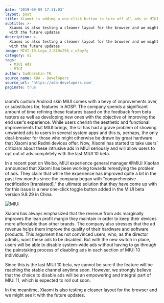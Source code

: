 ```yaml
---
date: '2019-09-09 17:11:03'
layout: post
title: Xiaomi is adding a one-click button to turn off all ads in MIUI system apps
subtitle: >-
  Xiaomi is also testing a cleaner layout for the browser and we might see it
  with the future updates
description: >-
  Xiaomi is also testing a cleaner layout for the browser and we might see it
  with the future updates
image: MIUI-10-Logo_2-810x298_c_u5oyfg
category: mi
tags:
  - MIUI Ads
  - MIUI
author: Sudharshan TK
source_name: XDA - Developers
source_url: 'https://xda-developers.com'
paginate: true
---
```

iaomi’s custom Android skin MIUI comes with a bevy of improvements over, or substitutes for, features in AOSP. The company spends a significant amount of time refining these features based on the feedback from beta testers as well as developing new ones with the objective of improving the end user’s experience. While users cherish the aesthetic and functional improvements that MIUI brings, the UI has had a grave problem of showing unwanted ads to users in several system apps and this is, perhaps, the only deal-breaker for those who might otherwise be drawn by great hardware that Xiaomi and Redmi devices offer. Now, Xiaomi has started to take users’ criticism about these intrusive ads in MIUI seriously and will allow users to opt out of ads completely with the last MIUI 10 beta.

In a recent post on Weibo, MIUI experience general manager @MIUI Xiaofan announced that Xiaomi has been working towards remedying the problem of ads. They claim that while the experience has improved quite a bit in the past few months since the company began with “comprehensive rectification \[translated],” the ultimate solution that they have come up with for this issue is a new one-click toggle button added in the MIUI beta version 9.8.29 in China.

![MIUI](https://res.cloudinary.com/read-write-tech/image/upload/v1568029598/miui-ads-announcement_vmjwux.png "MIUI")

Xiaomi has always emphasized that the revenue from ads marginally improves the lean profit margin they maintain in order to keep their devices more affordable than other brands. The company also stresses that the ad revenue helps them improve the quality of their hardware and software products. This argument has not convinced users, who, as the director admits, want these ads to be disabled. But with the new switch in place, users will be able to disable system-wide ads without having to go through the painstaking process of disabling ads in each section of MIUI 10 individually.

Since this is the last MIUI 10 beta, we cannot be sure if the feature will be reaching the stable channel anytime soon. However, we strongly believe that the choice to disable ads will be an empowering and integral part of MIUI 11, which is expected to roll out soon.

In the meantime, Xiaomi is also testing a cleaner layout for the browser and we might see it with the future updates.

